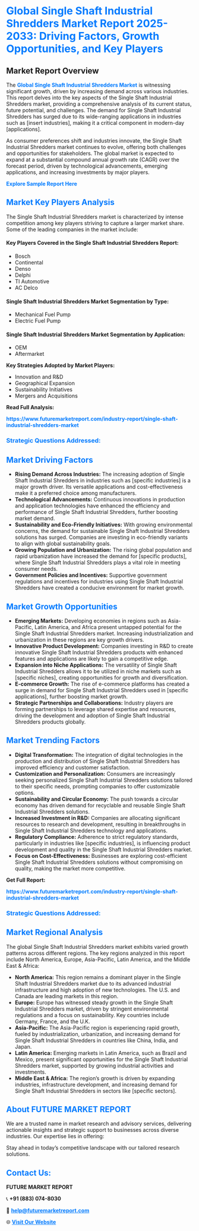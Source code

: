 <h1 style="color: #007BFF;">Global Single Shaft Industrial Shredders Market Report 2025-2033: Driving Factors, Growth Opportunities, and Key Players</h1>

<section id="overview">
<h2>Market Report Overview</h2>
<p>The <a href="https://www.futuremarketreport.com/industry-report/single-shaft-industrial-shredders-market" style="color: #007BFF; text-decoration: none;"><strong>Global Single Shaft Industrial Shredders Market</strong></a> is witnessing significant growth, driven by increasing demand across various industries. This report delves into the key aspects of the Single Shaft Industrial Shredders market, providing a comprehensive analysis of its current status, future potential, and challenges. The demand for Single Shaft Industrial Shredders has surged due to its wide-ranging applications in industries such as [insert industries], making it a critical component in modern-day [applications].</p>
<p>As consumer preferences shift and industries innovate, the Single Shaft Industrial Shredders market continues to evolve, offering both challenges and opportunities for stakeholders. The global market is expected to expand at a substantial compound annual growth rate (CAGR) over the forecast period, driven by technological advancements, emerging applications, and increasing investments by major players.</p>
</section>

<section id="overview">
<p><a href="https://www.futuremarketreport.com/request-sample/reportId=31858" style="color: #007BFF; text-decoration: none;"><strong>Explore Sample Report Here</strong></a></p>
</section>

<section id="key-players">
<h2 style="color: #007BFF;">Market Key Players Analysis</h2>
<p>The Single Shaft Industrial Shredders market is characterized by intense competition among key players striving to capture a larger market share. Some of the leading companies in the market include:</p>
<h4>Key Players Covered in the Single Shaft Industrial Shredders Report:</h4>
<ul><li>Bosch</li><li>Continental</li><li>Denso</li><li>Delphi</li><li>TI Automotive</li><li>AC Delco</li></ul>
<h4>Single Shaft Industrial Shredders Market Segmentation by Type:</h4>
<ul><li>Mechanical Fuel Pump</li><li>Electric Fuel Pump</li></ul>

<h4>Single Shaft Industrial Shredders Market Segmentation by Application:</h4>
<ul><li>OEM</li><li>Aftermarket</li></ul>
<p><strong>Key Strategies Adopted by Market Players:</strong></p>
<ul>
<li>Innovation and R&D</li>
<li>Geographical Expansion</li>
<li>Sustainability Initiatives</li>
<li>Mergers and Acquisitions</li>
</ul>
</section>

<section>
<p><strong>Read Full Analysis: </strong></p><a href="https://www.futuremarketreport.com/industry-report/single-shaft-industrial-shredders-market" style="color: #007BFF; text-decoration: none;"><strong>https://www.futuremarketreport.com/industry-report/single-shaft-industrial-shredders-market</strong></a>
<h3 style="color: #007BFF;">Strategic Questions Addressed:</h3>
</section>

<section id="driving-factors">
<h2 style="color: #007BFF;">Market Driving Factors</h2>
<ul>
<li><strong>Rising Demand Across Industries:</strong> The increasing adoption of Single Shaft Industrial Shredders in industries such as [specific industries] is a major growth driver. Its versatile applications and cost-effectiveness make it a preferred choice among manufacturers.</li>
<li><strong>Technological Advancements:</strong> Continuous innovations in production and application technologies have enhanced the efficiency and performance of Single Shaft Industrial Shredders, further boosting market demand.</li>
<li><strong>Sustainability and Eco-Friendly Initiatives:</strong> With growing environmental concerns, the demand for sustainable Single Shaft Industrial Shredders solutions has surged. Companies are investing in eco-friendly variants to align with global sustainability goals.</li>
<li><strong>Growing Population and Urbanization:</strong> The rising global population and rapid urbanization have increased the demand for [specific products], where Single Shaft Industrial Shredders plays a vital role in meeting consumer needs.</li>
<li><strong>Government Policies and Incentives:</strong> Supportive government regulations and incentives for industries using Single Shaft Industrial Shredders have created a conducive environment for market growth.</li>
</ul>
</section>

<section id="growth-opportunities">
<h2 style="color: #007BFF;">Market Growth Opportunities</h2>
<ul>
<li><strong>Emerging Markets:</strong> Developing economies in regions such as Asia-Pacific, Latin America, and Africa present untapped potential for the Single Shaft Industrial Shredders market. Increasing industrialization and urbanization in these regions are key growth drivers.</li>
<li><strong>Innovative Product Development:</strong> Companies investing in R&D to create innovative Single Shaft Industrial Shredders products with enhanced features and applications are likely to gain a competitive edge.</li>
<li><strong>Expansion into Niche Applications:</strong> The versatility of Single Shaft Industrial Shredders allows it to be utilized in niche markets such as [specific niches], creating opportunities for growth and diversification.</li>
<li><strong>E-commerce Growth:</strong> The rise of e-commerce platforms has created a surge in demand for Single Shaft Industrial Shredders used in [specific applications], further boosting market growth.</li>
<li><strong>Strategic Partnerships and Collaborations:</strong> Industry players are forming partnerships to leverage shared expertise and resources, driving the development and adoption of Single Shaft Industrial Shredders products globally.</li>
</ul>
</section>

<section id="trending-factors">
<h2 style="color: #007BFF;">Market Trending Factors</h2>
<ul>
<li><strong>Digital Transformation:</strong> The integration of digital technologies in the production and distribution of Single Shaft Industrial Shredders has improved efficiency and customer satisfaction.</li>
<li><strong>Customization and Personalization:</strong> Consumers are increasingly seeking personalized Single Shaft Industrial Shredders solutions tailored to their specific needs, prompting companies to offer customizable options.</li>
<li><strong>Sustainability and Circular Economy:</strong> The push towards a circular economy has driven demand for recyclable and reusable Single Shaft Industrial Shredders solutions.</li>
<li><strong>Increased Investment in R&D:</strong> Companies are allocating significant resources to research and development, resulting in breakthroughs in Single Shaft Industrial Shredders technology and applications.</li>
<li><strong>Regulatory Compliance:</strong> Adherence to strict regulatory standards, particularly in industries like [specific industries], is influencing product development and quality in the Single Shaft Industrial Shredders market.</li>
<li><strong>Focus on Cost-Effectiveness:</strong> Businesses are exploring cost-efficient Single Shaft Industrial Shredders solutions without compromising on quality, making the market more competitive.</li>
</ul>
</section>

<section>
<p><strong>Get Full Report: </strong></p><a href="https://www.futuremarketreport.com/industry-report/single-shaft-industrial-shredders-market" style="color: #007BFF; text-decoration: none;"><strong>https://www.futuremarketreport.com/industry-report/single-shaft-industrial-shredders-market</strong></a>
<h3 style="color: #007BFF;">Strategic Questions Addressed:</h3>
</section>


<section id="regional-analysis">
<h2 style="color: #007BFF;">Market Regional Analysis</h2>
<p>The global Single Shaft Industrial Shredders market exhibits varied growth patterns across different regions. The key regions analyzed in this report include North America, Europe, Asia-Pacific, Latin America, and the Middle East & Africa:</p>
<ul>
<li><strong>North America:</strong> This region remains a dominant player in the Single Shaft Industrial Shredders market due to its advanced industrial infrastructure and high adoption of new technologies. The U.S. and Canada are leading markets in this region.</li>
<li><strong>Europe:</strong> Europe has witnessed steady growth in the Single Shaft Industrial Shredders market, driven by stringent environmental regulations and a focus on sustainability. Key countries include Germany, France, and the U.K.</li>
<li><strong>Asia-Pacific:</strong> The Asia-Pacific region is experiencing rapid growth, fueled by industrialization, urbanization, and increasing demand for Single Shaft Industrial Shredders in countries like China, India, and Japan.</li>
<li><strong>Latin America:</strong> Emerging markets in Latin America, such as Brazil and Mexico, present significant opportunities for the Single Shaft Industrial Shredders market, supported by growing industrial activities and investments.</li>
<li><strong>Middle East & Africa:</strong> The region’s growth is driven by expanding industries, infrastructure development, and increasing demand for Single Shaft Industrial Shredders in sectors like [specific sectors].</li>
</ul>
</section>

<footer>
<h2 style="color: #007BFF;">About FUTURE MARKET REPORT</h2>
<p>We are a trusted name in market research and advisory services, delivering actionable insights and strategic support to businesses across diverse industries. Our expertise lies in offering:</p>

<p>Stay ahead in today’s competitive landscape with our tailored research solutions.</p>

<h2 style="color: #007BFF;">Contact Us:</h2>
<p><strong>FUTURE MARKET REPORT</strong></p>
<p>📞 <strong>+91 (883) 074-8030</strong></p>
<p>📧 <strong><a href="mailto:help@futuremarketreport.com" style="color: #007BFF;">help@futuremarketreport.com</a></strong></p>
<p>🌐 <strong><a href="https://www.futuremarketreport.com/" style="color: #007BFF;">Visit Our Website</a></strong></p>
</footer>